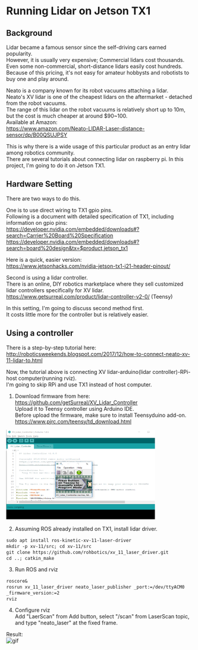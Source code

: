 # Running Lidar on Jetson TX1

## Background
Lidar became a famous sensor since the self-driving cars earned popularity.  
However, it is usually very expensive; Commercial lidars cost thousands.  
Even some non-commercial, short-distance lidars easily cost hundreds.  
Because of this pricing, it's not easy for amateur hobbysts and robotists to buy one and play around.

Neato is a company known for its robot vacuums attaching a lidar.  
Neato's XV lidar is one of the cheapest lidars on the aftermarket - detached from the robot vacuums.  
The range of this lidar on the robot vacuums is relatively short up to 10m, but the cost is much cheaper at around $90~100.  
Available at Amazon:  
https://www.amazon.com/Neato-LIDAR-Laser-distance-sensor/dp/B00QSUJPSY

This is why there is a wide usage of this particular product as an entry lidar among robotics community.  
There are several tutorials about connecting lidar on raspberry pi.
In this project, I'm going to do it on Jetson TX1.

## Hardware Setting
There are two ways to do this.  

One is to use direct wiring to TX1 gpio pins.  
Following is a document with detailed specification of TX1, including information on gpio pins:  
https://developer.nvidia.com/embedded/downloads#?search=Carrier%20Board%20Specification  
https://developer.nvidia.com/embedded/downloads#?search=board%20design&tx=$product,jetson_tx1

Here is a quick, easier version:  
https://www.jetsonhacks.com/nvidia-jetson-tx1-j21-header-pinout/  

Second is using a lidar controller.  
There is an online, DIY robotics marketplace where they sell customized lidar controllers specifically for XV lidar.  
https://www.getsurreal.com/product/lidar-controller-v2-0/ (Teensy)

In this setting, I'm going to discuss second method first.  
It costs little more for the controller but is relatively easier.  

## Using a controller

There is a step-by-step tutorial here:  
http://roboticsweekends.blogspot.com/2017/12/how-to-connect-neato-xv-11-lidar-to.html

Now, the tutorial above is connecting XV lidar-arduino(lidar controller)-RPi-host computer(running rviz).  
I'm going to skip RPi and use TX1 instead of host computer.  

1. Download firmware from here:  
https://github.com/getSurreal/XV_Lidar_Controller  
Upload it to Teensy controller using Arduino IDE.  
Before upload the firmware, make sure to install Teensyduino add-on.  
https://www.pjrc.com/teensy/td_download.html

<img src="https://github.com/na6an/JetsonTX1/blob/master/pic/arduino.PNG" alt="alt text" width="400" height="240">

2. Assuming ROS already installed on TX1, install lidar driver.  
```
sudo apt install ros-kinetic-xv-11-laser-driver  
mkdir -p xv-11/src; cd xv-11/src  
git clone https://github.com/rohbotics/xv_11_laser_driver.git  
cd ..; catkin_make
```

3. Run ROS and rviz  
```
roscore&  
rosrun xv_11_laser_driver neato_laser_publisher _port:=/dev/ttyACM0 _firmware_version:=2  
rviz
```

4. Configure rviz  
Add "LaerScan" from Add button, select "/scan" from LaserScan topic, and type "neato_laser" at the fixed frame.

Result:  
![gif](https://github.com/na6an/JetsonTX1/blob/master/pic/result.gif) 

